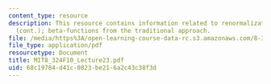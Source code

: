 ```yaml
---
content_type: resource
description: This resource contains information related to renormalization group flow
  (cont.); beta-functions from the traditional approach.
file: /media/https%3A/open-learning-course-data-rc.s3.amazonaws.com/8-324-relativistic-quantum-field-theory-ii-fall-2010/68c19784d41c0823be216a2c43c38f3d_MIT8_324F10_Lecture23.pdf
file_type: application/pdf
resourcetype: Document
title: MIT8_324F10_Lecture23.pdf
uid: 68c19784-d41c-0823-be21-6a2c43c38f3d
---
```

